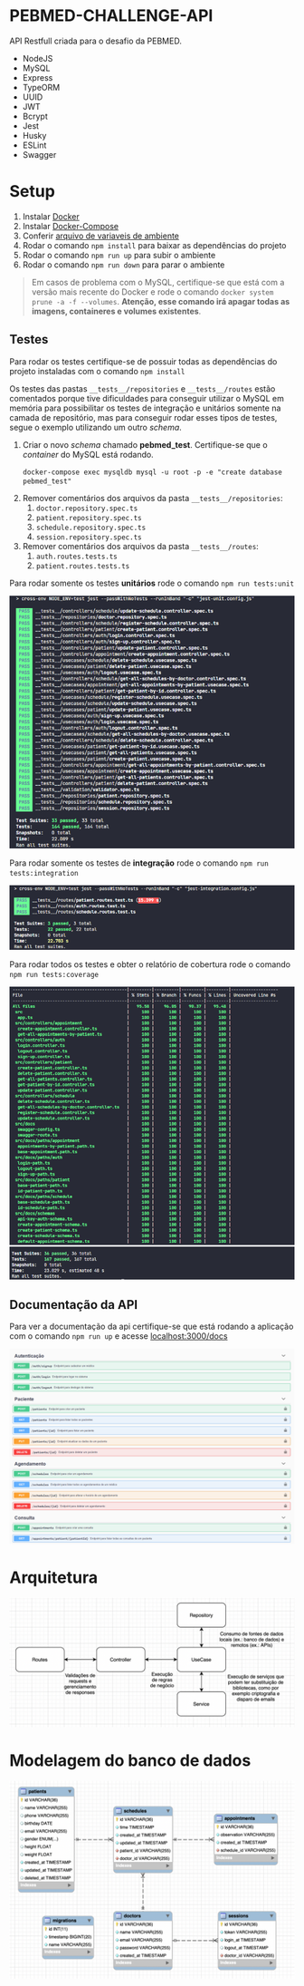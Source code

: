 # PEBMED-CHALLENGE-API

API Restfull criada para o desafio da PEBMED.

- NodeJS
- MySQL
- Express
- TypeORM
- UUID
- JWT
- Bcrypt
- Jest
- Husky
- ESLint
- Swagger

# Setup

1. Instalar [Docker](https://docs.docker.com/engine/install/)
2. Instalar [Docker-Compose](https://docs.docker.com/compose/install/)
3. Conferir [arquivo de variaveis de ambiente](.env)
4. Rodar o comando `npm install` para baixar as dependências do projeto
5. Rodar o comando `npm run up` para subir o ambiente
6. Rodar o comando `npm run down` para parar o ambiente

> Em casos de problema com o MySQL, certifique-se que está com a versão mais recente do Docker e rode o comando `docker system prune -a -f --volumes`. **Atenção, esse comando irá apagar todas as imagens, containeres e volumes existentes**.

## Testes

Para rodar os testes certifique-se de possuir todas as dependências do projeto instaladas com o comando `npm install`

Os testes das pastas `__tests__/repositories` e `__tests__/routes` estão comentados porque tive dificuldades para conseguir utilizar o MySQL em memória para possibilitar os testes de integração e unitários somente na camada de repositório, mas para conseguir rodar esses tipos de testes, segue o exemplo utilizando um outro *schema*.

1. Criar o novo *schema* chamado **pebmed_test**. Certifique-se que o *container* do MySQL está rodando.
   ```
   docker-compose exec mysqldb mysql -u root -p -e "create database pebmed_test"
   ```
2. Remover comentários dos arquivos da pasta `__tests__/repositories`:
   1. `doctor.repository.spec.ts`
   2. `patient.repository.spec.ts`
   3. `schedule.repository.spec.ts`
   4. `session.repository.spec.ts`
3. Remover comentários dos arquivos da pasta `__tests__/routes`:
   1. `auth.routes.tests.ts`
   2. `patient.routes.tests.ts`

Para rodar somente os testes **unitários** rode o comando `npm run tests:unit`

![Testes unitários](./images/testes_unitarios.png)

Para rodar somente os testes de **integração** rode o comando `npm run tests:integration`

![Testes de integração](./images/testes_integracao.png)

Para rodar todos os testes e obter o relatório de cobertura rode o comando `npm run tests:coverage`

![Testes com cobertura 1](images/cobertura_testes_1.png)
![Testes com cobertura 2](images/cobertura_testes_2.png)

## Documentação da API

Para ver a documentação da api certifique-se que está rodando a aplicação com o comando `npm run up` e acesse [localhost:3000/docs](http://localhost:3000/docs)

![Documentação da api](images/documentacao_api.png)

# Arquitetura

![Arquitetura](./images/modelagem_arquitetura.png)

# Modelagem do banco de dados

![Modelagem](./images/modelagem_banco_de_dados.png)